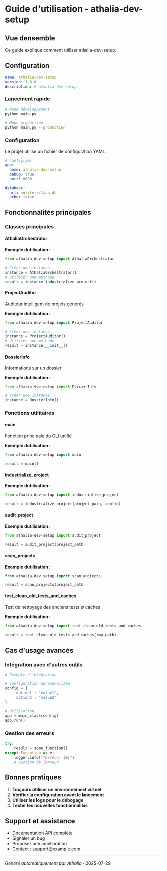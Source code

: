 # Guide d'utilisation - athalia-dev-setup

## Vue densemble

Ce guide explique comment utiliser athalia-dev-setup.

## Configuration

```yaml
name: athalia-dev-setup
version: 1.0.0
description: # athalia-dev-setup
```

### Lancement rapide

```bash
# Mode développement
python main.py

# Mode production
python main.py --production
```

### Configuration

Le projet utilise un fichier de configuration YAML :

```yaml
# config.yml
app:
  name: athalia-dev-setup
  debug: true
  port: 8000

database:
  url: sqlite:///app.db
  echo: false
```

## Fonctionnalités principales

### Classes principales

#### AthaliaOrchestrator

**Exemple dutilisation :**

```python
from athalia-dev-setup import AthaliaOrchestrator

# Créer une instance
instance = AthaliaOrchestrator()
# Utiliser une méthode
result = instance.industrialize_project()
```

#### ProjectAuditor

Auditeur intelligent de projets générés.

**Exemple dutilisation :**

```python
from athalia-dev-setup import ProjectAuditor

# Créer une instance
instance = ProjectAuditor()
# Utiliser une méthode
result = instance.__init__()
```

#### DossierInfo

Informations sur un dossier

**Exemple dutilisation :**

```python
from athalia-dev-setup import DossierInfo

# Créer une instance
instance = DossierInfo()
```

### Fonctions utilitaires

#### main

Fonction principale du CLI unifié

**Exemple dutilisation :**

```python
from athalia-dev-setup import main

result = main()
```

#### industrialize_project

**Exemple dutilisation :**

```python
from athalia-dev-setup import industrialize_project

result = industrialize_project(project_path, config)
```

#### audit_project

**Exemple dutilisation :**

```python
from athalia-dev-setup import audit_project

result = audit_project(project_path)
```

#### scan_projects

**Exemple dutilisation :**

```python
from athalia-dev-setup import scan_projects

result = scan_projects(project_path)
```

#### test_clean_old_tests_and_caches

Test de nettoyage des anciens tests et caches

**Exemple dutilisation :**

```python
from athalia-dev-setup import test_clean_old_tests_and_caches

result = test_clean_old_tests_and_caches(tmp_path)
```


## Cas d'usage avancés

### Intégration avec d'autres outils

```python
# Exemple d'intégration

# Configuration personnalisée
config = {
    'option1': 'value1',
    'option2': 'value2'
}

# Utilisation
app = main_class(config)
app.run()
```

### Gestion des erreurs

```python
try:
    result = some_function()
except Exception as e:
    logger.info(f"Erreur: {e}")
    # Gestion de lerreur
```

## Bonnes pratiques

1. **Toujours utiliser un environnement virtuel**
2. **Vérifier la configuration avant le lancement**
3. **Utiliser les logs pour le débogage**
4. **Tester les nouvelles fonctionnalités**

## Support et assistance

- Documentation API complète
- Signaler un bug
- Proposer une amélioration
- Contact : support@example.com

---
*Généré automatiquement par Athalia* - 2025-07-29
